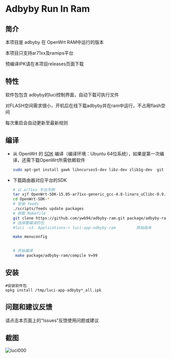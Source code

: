 Adbyby Run In Ram
===


简介
---

 本项目是 adbyby 在 OpenWrt RAM中运行的版本  
 
 本项目只支持ar71xx及ramips平台
 
 预编译IPK请在本项目releases页面下载

特性
---

软件包包含 adbyby的luci控制界面，自动下载可执行文件  

对FLASH空间需求很小，开机后在线下载adbyby并在ram中运行，不占用flash空间

每次重启会自动更新至最新规则



编译
---

 - 从 OpenWrt 的 [SDK][S] 编译（编译环境：Ubuntu 64位系统），如果是第一次编译，还需下载OpenWrt所需依赖软件
   ```bash
   sudo apt-get install gawk libncurses5-dev libz-dev zlib1g-dev  git ccache
   ```
 
 - 下载路由器对应平台的SDK

   ```bash
   # 以 ar71xx 平台为例
   tar xjf OpenWrt-SDK-15.05-ar71xx-generic_gcc-4.8-linaro_uClibc-0.9.33.2.Linux-x86_64.tar.bz2
   cd OpenWrt-SDK-*
   # 安装 feeds
   ./scripts/feeds update packages
   # 获取 Makefile
   git clone https://github.com/ywb94/adbyby-ram.git package/adbyby-ram
   # 选择要编译的包 
   #luci ->3. Applications-> luci-app-adbyby-ram         原始版本

   make menuconfig
   
    
   # 开始编译
    make package/adbyby-ram/compile V=99
   ```

   
安装
--- 
   ```
   #安装软件包
   opkg install /tmp/luci-app-adbyby*_all.ipk 
   ```

问题和建议反馈
---
请点击本页面上的“Issues”反馈使用问题或建议

截图  
---
![luci000](http://iytc.net/img/ad1.jpg)


  [S]: https://wiki.openwrt.org/doc/howto/obtain.firmware.sdk
